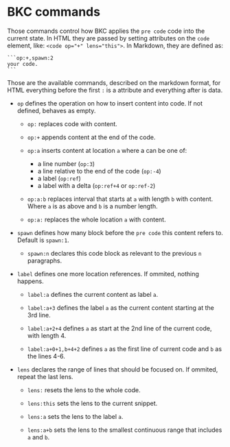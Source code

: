 BKC commands
============

Those commands control how BKC applies the `pre code` code into the current
state. In HTML they are passed by setting attributes on the `code` element,
like: `<code op="+" lens="this">`. In Markdown, they are defined as:

    ```op:+,spawn:2
    your code.
    ```

Those are the available commands, described on the markdown format, for HTML
everything before the first `:` is a attribute and everything after is data.

* `op` defines the operation on how to insert content into code. If not defined,
  behaves as empty.

  * `op:` replaces code with content.

  * `op:+` appends content at the end of the code.

  * `op:a` inserts content at location `a` where a can be one of:

    * a line number (`op:3`)
    * a line relative to the end of the code (`op:-4`)
    * a label (`op:ref`)
    * a label with a delta (`op:ref+4` or `op:ref-2`)

  * `op:a:b` replaces interval that starts at `a` with length `b` with content.
    Where `a` is as above and `b` is a number length.

  * `op:a:` replaces the whole location `a` with content.

* `spawn` defines how many block before the `pre code` this content refers to.
  Default is `spawn:1`.

  * `spawn:n` declares this code block as relevant to the previous `n`
    paragraphs.

* `label` defines one more location references. If ommited, nothing happens.

  * `label:a` defines the current content as label `a`.

  * `label:a+3` defines the label `a` as the current content starting at the 3rd
    line.

  * `label:a+2+4` defines `a` as start at the 2nd line of the current code, with
    length 4.

  * `label:a+0+1,b+4+2` defines `a` as the first line of current code and `b` as
    the lines 4-6.

* `lens` declares the range of lines that should be focused on. If ommited,
  repeat the last lens.

  * `lens:` resets the lens to the whole code.

  * `lens:this` sets the lens to the current snippet.

  * `lens:a` sets the lens to the label `a`.

  * `lens:a+b` sets the lens to the smallest continuous range that includes `a`
    and `b`.
